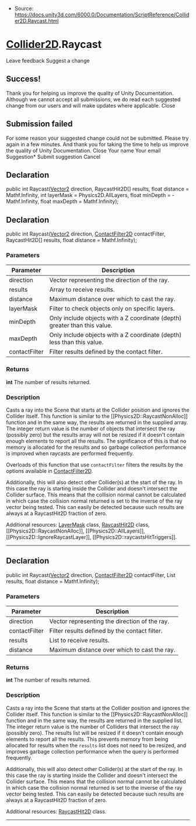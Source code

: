 * Source: https://docs.unity3d.com/6000.0/Documentation/ScriptReference/Collider2D.Raycast.html

#  [Collider2D](https://docs.unity3d.com/6000.0/Documentation/ScriptReference/Collider2D.html).Raycast
Leave feedback
Suggest a change
## Success!
Thank you for helping us improve the quality of Unity Documentation. Although we cannot accept all submissions, we do read each suggested change from our users and will make updates where applicable.
Close
## Submission failed
For some reason your suggested change could not be submitted. Please <a>try again</a> in a few minutes. And thank you for taking the time to help us improve the quality of Unity Documentation.
Close
Your name Your email Suggestion* Submit suggestion
Cancel
## Declaration
public int Raycast([Vector2](https://docs.unity3d.com/6000.0/Documentation/ScriptReference/Vector2.html) direction, RaycastHit2D[] results, float distance = Mathf.Infinity, int layerMask = Physics2D.AllLayers, float minDepth = -Mathf.Infinity, float maxDepth = Mathf.Infinity); 
## Declaration
public int Raycast([Vector2](https://docs.unity3d.com/6000.0/Documentation/ScriptReference/Vector2.html) direction, [ContactFilter2D](https://docs.unity3d.com/6000.0/Documentation/ScriptReference/ContactFilter2D.html) contactFilter, RaycastHit2D[] results, float distance = Mathf.Infinity); 
### Parameters
Parameter | Description  
---|---  
direction | Vector representing the direction of the ray.  
results | Array to receive results.  
distance | Maximum distance over which to cast the ray.  
layerMask | Filter to check objects only on specific layers.  
minDepth | Only include objects with a Z coordinate (depth) greater than this value.  
maxDepth | Only include objects with a Z coordinate (depth) less than this value.  
contactFilter | Filter results defined by the contact filter.  
### Returns
**int** The number of results returned. 
### Description
Casts a ray into the Scene that starts at the Collider position and ignores the Collider itself.
This function is similar to the [[Physics2D::RaycastNonAlloc]] function and in the same way, the results are returned in the supplied array. The integer return value is the number of objects that intersect the ray (possibly zero) but the results array will not be resized if it doesn't contain enough elements to report all the results. The significance of this is that no memory is allocated for the results and so garbage collection performance is improved when raycasts are performed frequently.  
  
Overloads of this function that use `contactFilter` filters the results by the options available in [ContactFilter2D](https://docs.unity3d.com/6000.0/Documentation/ScriptReference/ContactFilter2D.html).  
  
Additionally, this will also detect other Collider(s) at the start of the ray. In this case the ray is starting inside the Collider and doesn't intersect the Collider surface. This means that the collision normal cannot be calculated in which case the collision normal returned is set to the inverse of the ray vector being tested. This can easily be detected because such results are always at a RaycastHit2D fraction of zero.  
  
Additional resources: [LayerMask](https://docs.unity3d.com/6000.0/Documentation/ScriptReference/LayerMask.html) class, [RaycastHit2D](https://docs.unity3d.com/6000.0/Documentation/ScriptReference/RaycastHit2D.html) class, [[Physics2D::RaycastNonAlloc]], [[Physics2D::AllLayers]], [[Physics2D::IgnoreRaycastLayer]], [[Physics2D::raycastsHitTriggers]].
* * *
## Declaration
public int Raycast([Vector2](https://docs.unity3d.com/6000.0/Documentation/ScriptReference/Vector2.html) direction, [ContactFilter2D](https://docs.unity3d.com/6000.0/Documentation/ScriptReference/ContactFilter2D.html) contactFilter, List<RaycastHit2D> results, float distance = Mathf.Infinity); 
### Parameters
Parameter | Description  
---|---  
direction | Vector representing the direction of the ray.  
contactFilter | Filter results defined by the contact filter.  
results | List to receive results.  
distance | Maximum distance over which to cast the ray.  
### Returns
**int** The number of results returned. 
### Description
Casts a ray into the Scene that starts at the Collider position and ignores the Collider itself.
This function is similar to the [[Physics2D::RaycastNonAlloc]] function and in the same way, the results are returned in the supplied list. The integer return value is the number of Colliders that intersect the ray (possibly zero). The results list will be resized if it doesn't contain enough elements to report all the results. This prevents memory from being allocated for results when the `results` list does not need to be resized, and improves garbage collection performance when the query is performed frequently.  
  
Additionally, this will also detect other Collider(s) at the start of the ray. In this case the ray is starting inside the Collider and doesn't intersect the Collider surface. This means that the collision normal cannot be calculated in which case the collision normal returned is set to the inverse of the ray vector being tested. This can easily be detected because such results are always at a RaycastHit2D fraction of zero.  
  
Additional resources: [RaycastHit2D](https://docs.unity3d.com/6000.0/Documentation/ScriptReference/RaycastHit2D.html) class.
* * *
